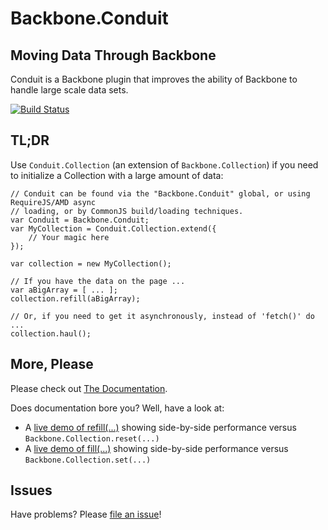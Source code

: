 # Backbone.Conduit
## Moving Data Through Backbone
Conduit is a Backbone plugin that improves the ability of Backbone to handle large scale data sets.  

[![Build Status](https://travis-ci.org/pwagener/backbone.conduit.svg?branch=master)](https://travis-ci.org/pwagener/backbone.conduit)

## TL;DR
Use `Conduit.Collection` (an extension of `Backbone.Collection`) if you need to
initialize a Collection with a large amount of data:
```
// Conduit can be found via the "Backbone.Conduit" global, or using RequireJS/AMD async
// loading, or by CommonJS build/loading techniques.
var Conduit = Backbone.Conduit;
var MyCollection = Conduit.Collection.extend({
    // Your magic here
});

var collection = new MyCollection();

// If you have the data on the page ...
var aBigArray = [ ... ];
collection.refill(aBigArray);

// Or, if you need to get it asynchronously, instead of 'fetch()' do ...
collection.haul();
```

## More, Please
Please check out [The Documentation](http://pwagener.github.io/backbone.conduit/).

Does documentation bore you?  Well, have a look at:
- A [live demo of refill(...)](http://pwagener.github.io/backbone.conduit/examples/refill-vs-reset.html) showing side-by-side performance versus `Backbone.Collection.reset(...)`
- A [live demo of fill(...)](http://pwagener.github.io/backbone.conduit/examples/fill-vs-set.html) showing side-by-side performance versus `Backbone.Collection.set(...)`

## Issues
Have problems?  Please [file an issue](https://github.com/pwagener/backbone.conduit/issues)!
